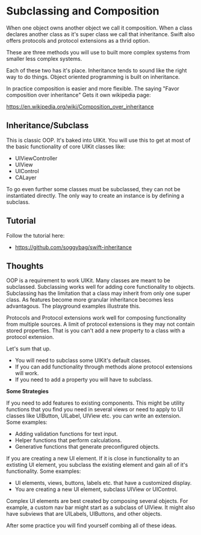 # Subclassing and Composition

When one object owns another object we call it composition. When a class
declares another class as it's super class we call that inheritance.
Swift also offers protocols and protocol extensions as a thrid option. 

These are three methods you will use to built more complex systems from smaller
less complex systems.

Each of these two has it's place. Inheritance tends to sound like the right
way to do things. Object oriented programming is built on inheritance.

In practice composition is easier and more flexible. The saying "Favor composition over inheritance"
Gets it own wikipedia page:

https://en.wikipedia.org/wiki/Composition_over_inheritance

## Inheritance/Subclass

This is classic OOP. It's baked into UIKit. You will use this to get at most of the basic 
functionality of core UIKit classes like:

- UIViewController
- UIView
- UIControl
- CALayer

To go even further some classes must be subclassed, they can not be instantiated directly. The only
way to create an instance is by defining a subclass. 

## Tutorial 

Follow the tutorial here: 

- https://github.com/soggybag/swift-inheritance

## Thoughts 

OOP is a requirement to work UIKit. Many classes are meant to be subclassed. Subclassing works well 
for adding core functionality to objects. Subclassing has the limitation that a class may 
inherit from only one super class. As features become more granular inheritance becomes less 
advantagous. The playground examples illustrate this. 

Protocols and Protocol extensions work well for composing functionality from multiple 
sources. A limit of protocol extensions is they may not contain stored properties. That is you 
can't add a new property to a class with a protocol extension. 

Let's sum that up. 

- You will need to subclass some UIKit's default classes. 
- If you can add functionality through methods alone protocol extensions will work. 
- If you need to add a property you will have to subclass. 

**Some Strategies**

If you need to add features to existing components. This might be utility functions that you find 
you need in several views or need to apply to UI classes like  UIButton, UILabel, UIView etc. 
you can write an extension. Some examples: 

- Adding validation functions for text input. 
- Helper functions that perform calculations. 
- Generative functions that generate preconfigured objects. 

If you are creating a new UI element. If it is close in functionality to an extisting UI element, 
you subclass the existing element and gain all of it's functionality. Some examples: 

- UI elements, views, buttons, labels etc. that have a customized display. 
- You are creating a new UI element, subclass UIView or UIControl. 

Complex UI elements are best created by composing several objects. For example, a custom 
nav bar might start as a subclass of UIView. It might also have subviews that are UILabels, 
UIButtons, and other objects. 

After some practice you will find yourself combing all of these ideas. 



